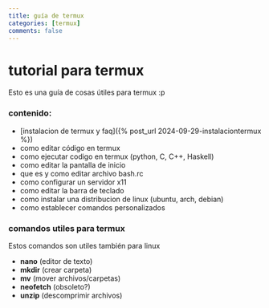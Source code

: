 ```yaml
---
title: guía de termux
categories: [termux]
comments: false
---
```


# tutorial para termux
Esto es una guía de cosas útiles para termux :p

### contenido:
- [instalacion de termux y faq]({% post_url 2024-09-29-instalaciontermux %})
- como editar código en termux
- como ejecutar codigo en termux (python, C, C++, Haskell)
- como editar la pantalla de inicio
- que es y como editar archivo bash.rc 
- como configurar un servidor x11
- como editar la barra de teclado
- como instalar una distribucion de linux (ubuntu, arch, debian)
- como establecer comandos personalizados


### comandos utiles para termux
Estos comandos son utiles también para linux
- **nano** (editor de texto)
- **mkdir** (crear carpeta)
- **mv** (mover archivos/carpetas)
- **neofetch** (obsoleto?)
- **unzip** (descomprimir archivos)


